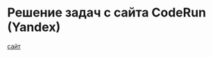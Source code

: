 # Решение задач с сайта CodeRun (Yandex)

[сайт](https://coderun.yandex.ru/catalog?currentPage=1&pageSize=20&search=)